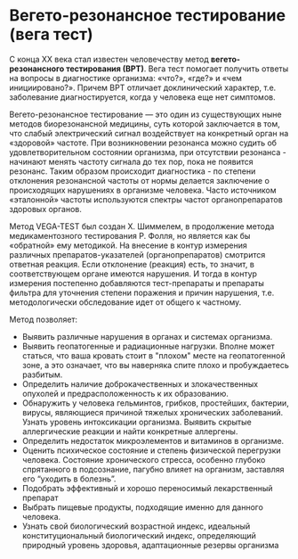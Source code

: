 # Вегето-резонансное тестирование (вега тест)

С конца ХХ века стал известен человечеству метод **вегето-резонансного тестирования (ВРТ)**. Вега тест помогает получить ответы на вопросы в диагностике организма: «что?», «где?» и «чем инициировано?». Причем ВРТ отличает доклинический характер, т.е. заболевание диагностируется, когда у человека еще нет симптомов.

Вегето-резонансное тестирование — это один из существующих ныне методов биорезонансной медицины, суть которой заключается в том, что слабый электрический сигнал воздействует на конкретный орган на «здоровой» частоте. При возникновении резонанса можно судить об удовлетворительном состоянии организма, при отсутствии резонанса - начинают менять частоту сигнала до тех пор, пока не появится резонанс. Таким образом происходит диагностика - по степени отклонения резонансной частоты от нормы делается заключение о происходящих нарушениях в организме человека. Часто источником «эталонной» частоты используются спектры частот органопрепаратов здоровых органов.

Метод VEGA-TEST был создан Х. Шиммелем, в продолжение метода медикаментозного тестирования Р. Фолля, но является как бы «обратной» ему методикой. На внесение в контур измерения различных препаратов-указателей (органопрепаратов) смотрится ответная реакция. Если отклонение (реакция) есть, то значит, в соответствующем органе имеются нарушения. И тогда в контур измерения постепенно добавляются тест-препараты и препараты фильтра для уточнения степени поражения и причин нарушения, т.е. методологически обследование идет от общего к частному. 

Метод позволяет:

- Выявить различные нарушения в органах и системах организма.
- Выявить геопатогенные и радиационные нагрузки. Вполне может статься, что ваша кровать стоит в "плохом" месте на геопатогенной зоне, а это означает, что вы наверняка спите плохо и пробуждаетесь разбитым.
- Определить наличие доброкачественных и злокачественных опухолей и предрасположенность к их образованию.
- Обнаружить у человека гельминтов, грибков, простейших, бактерии, вирусы, являющиеся причиной тяжелых хронических заболеваний. Узнать уровень интоксикации организма. Выявить скрытые аллергические реакции и найти конкретные аллергены.
- Определить недостаток микроэлементов и витаминов в организме.
- Оценить психическое состояние и степень физической перегрузки человека. Состояние хронического стресса, особенно глубоко спрятанного в подсознание, пагубно влияет на организм, заставляя его “уходить в болезнь”.
- Подобрать эффективный и хорошо переносимый лекарственный препарат
- Выбрать пищевые продукты, подходящие именно для данного человека.
- Узнать свой биологический возрастной индекс, идеальный конституциональный биологический индекс, определяющий природный уровень здоровья, адаптационные резервы организма
